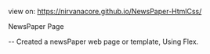 view on: https://nirvanacore.github.io/NewsPaper-HtmlCss/

NewsPaper Page

-- Created a newsPaper web page or template, Using Flex.
